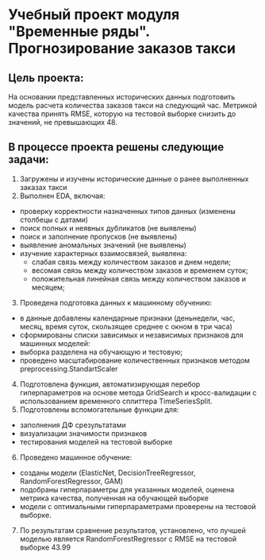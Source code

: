 # Учебный проект модуля "Временные ряды". Прогнозирование заказов такси
## Цель проекта:
На основании представленных исторических данных подготовить модель расчета количества заказов такси на следующий час. Метрикой качества принять RMSE, которую на тестовой выборке снизить до значений, не превышающих 48.

## В процессе проекта решены следующие задачи:
1. Загружены и изучены исторические данные о ранее выполненных заказах такси
2. Выполнен EDA, включая:
  - проверку корректности назначенных типов данных (изменены столбецы с датами)
  - поиск полных и неявных дубликатов (не выявлены)
  - поиск и заполнение пропусков (не выявлены)
  - выявление аномальных значений (не выявлены)
  - изучение характерных взаимосвязей, выявлена:
      - слабая связь между количеством заказов и днем недели;
      - весомая связь между количеством заказов и временем суток;
      - положительная линейная связь между количеством заказов и месяцем;
3. Проведена подготовка данных к машинному обучению:
  - в данные добавлены календарные признаки (деньнедели, час, месяц, время суток, скользящее среднее с окном в три часа)
  - сформированы списки зависимых и независимых признаков для машинных моделей:
  - выборка разделена на обучающую и тестовую;
  - проведено масштабирование количественных признаков методом preprocessing.StandartScaler
4. Подготовлена функция, автоматизирующая перебор гиперпараметров на основе метода GridSearch и кросс-валидации с использованием временного сплиттера TimeSeriesSplit.
5. Подготовлены вспомогательные функции для:
  - заполнения ДФ срезультатами
  - визуализации значимости признаков
  - тестирования моделей на тестовой выборке
6. Проведено машинное обучение:
  - созданы модели (ElasticNet, DecisionTreeRegressor, RandomForestRegressor, GAM)
  - подобраны гиперпараметры для указанных моделей, оценена метрика качества, полученная на обучающей выборке
  - модели с оптимальными гиперпараметрами проверены на тестовой выборке.
7. По результатам сравнение результатов, установлено, что лучшей моделью является RandomForestRegressor c RMSE на тестовой выборке 43.99
